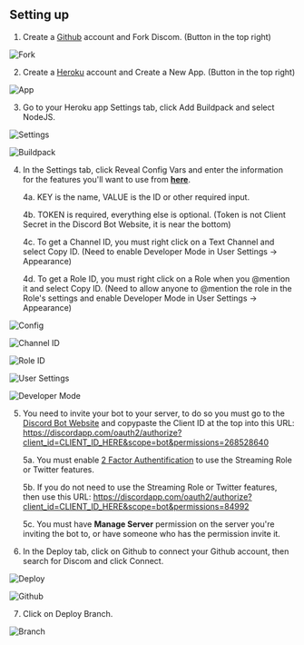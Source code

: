 ## Setting up

1. Create a [Github](https://www.github.com) account and Fork Discom. (Button in the top right)

![Fork](https://cdn.discordapp.com/attachments/154633557606662144/448290067170197524/Fork.png)




2. Create a [Heroku](https://www.heroku.com) account and Create a New App. (Button in the top right)

![App](https://cdn.discordapp.com/attachments/154633557606662144/448291245744193538/App.png)




3. Go to your Heroku app Settings tab, click Add Buildpack and select NodeJS.

![Settings](https://cdn.discordapp.com/attachments/154633557606662144/448292111880814603/Settings.png)

![Buildpack](https://cdn.discordapp.com/attachments/154633557606662144/448292646813827073/Buildpack.png)



4. In the Settings tab, click Reveal Config Vars and enter the information for the features you'll want to use from **[here](https://github.com/Gravestorm/Discom/blob/master/config.js.example)**.

      4a. KEY is the name, VALUE is the ID or other required input.
  
      4b. TOKEN is required, everything else is optional. (Token is not Client Secret in the Discord Bot Website, it is near the bottom)
  
      4c. To get a Channel ID, you must right click on a Text Channel and select Copy ID. (Need to enable Developer Mode in User Settings -> Appearance)
  
      4d. To get a Role ID, you must right click on a Role when you @mention it and select Copy ID. (Need to allow anyone to @mention the role in the Role's settings and enable Developer Mode in User Settings -> Appearance)

![Config](https://cdn.discordapp.com/attachments/154633557606662144/448296346923827200/Config.png)

![Channel ID](https://cdn.discordapp.com/attachments/154633557606662144/448296589132431362/Channel_ID.png)

![Role ID](https://cdn.discordapp.com/attachments/154633557606662144/448297218638741524/Role_ID.png)

![User Settings](https://cdn.discordapp.com/attachments/154633557606662144/448296046028652544/User_Settings.png)

![Developer Mode](https://cdn.discordapp.com/attachments/154633557606662144/448296057957384193/Developer_Mode.png)



5. You need to invite your bot to your server, to do so you must go to the [Discord Bot Website](https://discordapp.com/developers/applications/me) and copypaste the Client ID at the top into this URL: https://discordapp.com/oauth2/authorize?client_id=CLIENT_ID_HERE&scope=bot&permissions=268528640

      5a. You must enable [2 Factor Authentification](https://support.discordapp.com/hc/en-us/articles/219576828-Setting-up-Two-Factor-Authentication) to use the Streaming Role or Twitter features.
      
      5b. If you do not need to use the Streaming Role or Twitter features, then use this URL: https://discordapp.com/oauth2/authorize?client_id=CLIENT_ID_HERE&scope=bot&permissions=84992
      
      5c. You must have **Manage Server** permission on the server you're inviting the bot to, or have someone who has the permission invite it.



6. In the Deploy tab, click on Github to connect your Github account, then search for Discom and click Connect.

![Deploy](https://cdn.discordapp.com/attachments/154633557606662144/448297712065052672/Deploy.png)

![Github](https://cdn.discordapp.com/attachments/154633557606662144/448298566512017408/Github.png)



7. Click on Deploy Branch.

![Branch](https://cdn.discordapp.com/attachments/154633557606662144/448301079583653898/Branch.png)
